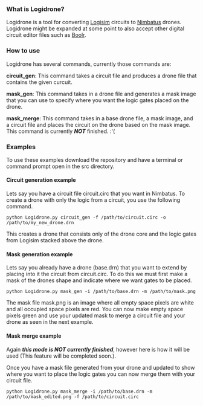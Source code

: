 ### What is Logidrone?
Logidrone is a tool for converting [Logisim] circuits to [Nimbatus] drones.
Logidrone might be expanded at some point to also accept other digital circuit editor files such as [Boolr].


### How to use
Logidrone has several commands, currently those commands are:

**circuit_gen**: This command takes a circuit file and produces a drone file that contains the given curcuit.

**mask_gen**: This command takes in a drone file and generates a mask image that you can use to specify where you want the logic gates placed on the drone.

**mask_merge**: This command takes in a base drone file, a mask image, and a circuit file and places the circuit on the drone based on the mask image.
This command is currently ***NOT*** finished. :'( 

### Examples
To use these examples download the repository and have a terminal or command prompt open in the src directory.

#### Circuit generation example
Lets say you have a circuit file circuit.circ that you want in Nimbatus. To create a drone with only the logic from a circuit, you use the following command.
```
python Logidrone.py circuit_gen -f /path/to/circuit.circ -o /path/to/my_new_drone.drn
```
This creates a drone that consists only of the drone core and the logic gates from Logisim stacked above the drone.


#### Mask generation example
Lets say you already have a drone (base.drn) that you want to extend by placing into it the circuit from circuit.circ.
To do this we must first make a mask of the drones shape and indicate where we want gates to be placed.

```
python Logidrone.py mask_gen -i /path/to/base.drn -m /path/to/mask.png
```
The mask file mask.png is an image where all empty space pixels are white and all occupied space pixels are red. You can now make empty space pixels green and use your updated mask to merge a circuit file and your drone as seen in the next example.


#### Mask merge example
Again ***this mode is NOT currently finished***, however here is how it will be used (This feature will be completed soon.).

Once you have a mask file generated from your drone and updated to show where you want to place the logic gates you can now merge them with your circuit file.

```
python Logidrone.py mask_merge -i /path/to/base.drn -m /path/to/mask_edited.png -f /path/to/circuit.circ
```

[Logisim]: http://logisim.altervista.org/
[Nimbatus]: https://www.nimbatus.ch/
[Boolr]:http://boolr.me/